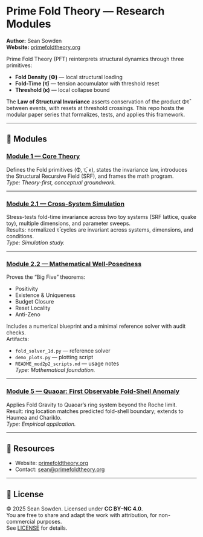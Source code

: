 # Prime Fold Theory — Research Modules

**Author:** Sean Sowden  
**Website:** [primefoldtheory.org](https://primefoldtheory.org)  

Prime Fold Theory (PFT) reinterprets structural dynamics through three primitives:  
- **Fold Density (Φ)** — local structural loading  
- **Fold-Time (τ̄)** — tension accumulator with threshold reset  
- **Threshold (κ)** — local collapse bound  

The **Law of Structural Invariance** asserts conservation of the product Φτ̄ between events, 
with resets at threshold crossings. This repo hosts the modular paper series that formalizes, 
tests, and applies this framework.

---

## 📖 Modules

### [Module 1 — Core Theory](./module1/mod1v2.pdf)
Defines the Fold primitives (Φ, τ̄, κ), states the invariance law, introduces the Structural Recursive Field (SRF), and frames the math program.  
*Type: Theory-first, conceptual groundwork.*

---

### [Module 2.1 — Cross-System Simulation](./module2.1/mod2p1.pdf)
Stress-tests fold-time invariance across two toy systems (SRF lattice, quake toy), multiple dimensions, and parameter sweeps.  
Results: normalized τ̄ cycles are invariant across systems, dimensions, and conditions.  
*Type: Simulation study.*

---

### [Module 2.2 — Mathematical Well-Posedness](./module2.2/mod2p2.pdf)
Proves the “Big Five” theorems:  
- Positivity  
- Existence & Uniqueness  
- Budget Closure  
- Reset Locality  
- Anti-Zeno  

Includes a numerical blueprint and a minimal reference solver with audit checks.  
Artifacts:  
- `fold_solver_1d.py` — reference solver  
- `demo_plots.py` — plotting script  
- `README_mod2p2_scripts.md` — usage notes  
*Type: Mathematical foundation.*

---

### [Module 5 — Quaoar: First Observable Fold-Shell Anomaly](./Module5/Module5.pdf)
Applies Fold Gravity to Quaoar’s ring system beyond the Roche limit.  
Result: ring location matches predicted fold-shell boundary; extends to Haumea and Chariklo.  
*Type: Empirical application.*

---

## 🔗 Resources
- Website: [primefoldtheory.org](https://primefoldtheory.org)  
- Contact: sean@primefoldtheory.org  

---

## 📌 License
© 2025 Sean Sowden. Licensed under **CC BY–NC 4.0**.  
You are free to share and adapt the work with attribution, for non-commercial purposes.  
See [LICENSE](https://creativecommons.org/licenses/by-nc/4.0/) for details.
